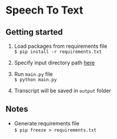 # Speech To Text

## Getting started
1. Load packages from requirements file \
`$ pip install -r requirements.txt`

2. Specify input directory path [here](https://github.com/prateekchaplot/speech-to-text/blob/main/main.py#L23)

3. Run `main.py` file \
`$ python main.py`

4. Transcript will be saved in `output` folder

Notes
---
- Generate requirements file \
`$ pip freeze > requirements.txt`
